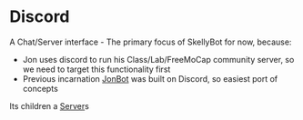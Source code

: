# Discord

A Chat/Server interface - The primary focus of SkellyBot for now, because: 

- Jon uses discord to run his Class/Lab/FreeMoCap community server, so we need to target this functionality first
- Previous incarnation [JonBot](JonBot.md) was built on Discord, so easiest port of concepts

Its children a [Server](Servers.md)s